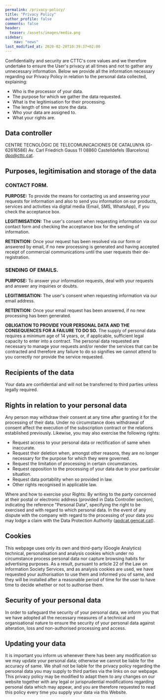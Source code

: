```yaml
---
permalink: /privacy-policy/
title: "Privacy Policy"
author_profile: false
comments: false
header:
  teaser: /assets/images/media.png
sidebar:
    nav: "news"
last_modified_at: 2020-02-20T10:39:37+02:00
---
```



Confidentiality and security are CTTC's core values and we therefore undertake
to ensure the User's privacy at all times and not to gather any unnecessary
information. Below we provide all the information necessary regarding our
Privacy Policy in relation to the personal data collected, explaining:

 * Who is the processor of your data.
 * The purpose for which we gather the data requested.
 * What is the legitimisation for their processing.
 * The length of time we store the data.
 * Who your data are assigned to.
 * What your rights are.


## Data controller

CENTRE TECNOL&Ograve;GIC DE TELECOMUNICACIONES DE CATALUNYA (G-62616586)
Av. Carl Friedrich Gauss 11 08860 Castelldefels (Barcelona)
[dpo@cttc.cat](mailto:dpo@cttc.cat).

## Purposes, legitimisation and storage of the data

### CONTACT FORM.

**PURPOSE:** To provide the means for contacting us and answering your requests
for information and also to send you information on our products, services and
activities via digital media (Email, SMS, WhatsApp), if you check the acceptance
box.

**LEGITIMISATION:** The user's consent when requesting information via our
contact form and checking the acceptance box for the sending of information.

**RETENTION:** Once your request has been resolved via our form or answered by
email, if no new processing is generated and having accepted receipt of
commercial communications until the user requests their de-registration.


### SENDING OF EMAILS.

**PURPOSE:** To answer your information requests, deal with your requests and
answer any inquiries or doubts.

**LEGITIMISATION:** The user's consent when requesting information via our
email address.

**RETENTION:**  Once your email request has been answered, if no new processing
has been generated.

**OBLIGATION TO PROVIDE YOUR PERSONAL DATA AND THE CONSEQUENCES FOR A FAILURE
TO DO SO.** The supply of personal data requires a minimum age of 14 years, or,
if applicable, sufficient legal capacity to enter into a contract. The personal
data requested are necessary to manage your requests and/or render the services
that can be contracted and therefore any failure to do so signifies we cannot
attend to you correctly nor provide the service requested.

## Recipients of the data
Your data are confidential and will not be transferred to third parties unless
legally required.

## Rights in relation to your personal data
Any person may withdraw their consent at any time after granting it for the
processing of their data. Under no circumstance does withdrawal of consent
affect the execution of the subscription contract or the relations established
previously. Likewise, you may also exercise the following rights:

 * Request access to your personal data or rectification of same when inaccurate.
 * Request their deletion when, amongst other reasons, they are no longer
 necessary for the purpose for which they were governed.
 * Request the limitation of processing in certain circumstances.
 * Request opposition to the processing of your data due to your particular
 situation.
 * Request data portability when so provided in law.
 * Other rights recognised in applicable law.

Where and how to exercise your Rights: By writing to the party concerned at
their postal or electronic address (provided in Data Controller section),
indicating the reference "Personal Data", specifying the right to be exercised
and with regard to which personal data. In the event of any dispute with the
company with regard to the processing of your data you may lodge a claim with
the Data Protection Authority
([apdcat.gencat.cat](https://apdcat.gencat.cat/ca/inici)).

## Cookies
This webpage uses only its own and third-party (Google Analytics) technical,
personalisation and analysis cookies which under no circumstance process
personal data nor capture browsing habits for advertising purposes. As a result,
pursuant to article 22 of the Law on Information Society Services, and as
analysis cookies are used, we have requested your authorisation to use them and
informed you of same, and they will be installed after a reasonable period of
time for the user to have time to decide whether or not to authorise them.

## Security of your personal data
In order to safeguard the security of your personal data, we inform you that we
have adopted all the necessary measures of a technical and organisational nature
to ensure the security of your personal data against alteration, loss and
non-authorised processing and access.

## Updating your data
It is important you inform us whenever there has been any modification so we may
update your personal data; otherwise we cannot be liable for the accuracy of
same. We shall not be liable for the privacy policy regarding the personal data
you may supply to third parties via the links on our webpage. This privacy
policy may be modified to adapt them to any changes on our website together with
any legal or jurisprudential modifications regarding personal data which may
appear, and you are therefore requested to read this policy every time you
supply your data via this Website.
